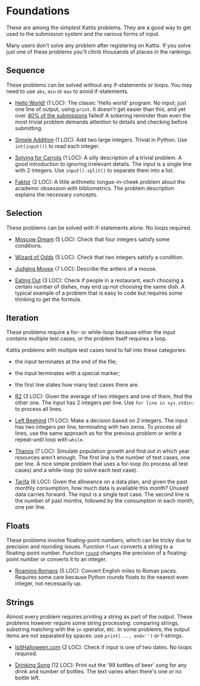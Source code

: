 # Foundations

These are among the simplest Kattis problems.
They are a good way to get used to the submission system and the
various forms of input.

Many users don't solve any problem after registering on Kattis.
If you solve just one of these problems
you'll climb thousands of places in the rankings.

## Sequence

These problems can be solved without any if-statements or loops.
You may need to use `abs`, `min` or `max` to avoid if-statements.

- [Hello World!](https://open.kattis.com/problems/hello) (1 LOC):
The classic 'Hello world' program.
No input; just one line of output, using `print`.
It doesn't get easier than this, and yet over
[40% of the submissions](https://open.kattis.com/problems/hello/statistics)
failed! A sobering reminder than even the most trivial problem demands
attention to details and checking before submitting.

- [Simple Addition](https://open.kattis.com/problems/simpleaddition) (1 LOC):
Add two large integers. Trivial in Python.
Use `int(input())` to read each integer.

- [Solving for Carrots](https://open.kattis.com/problems/carrots) (1 LOC):
A silly description of a trivial problem.
A good introduction to ignoring irrelevant details.
The input is a single line with 2 integers.
Use `input().split()` to separate them into a list.

- [Faktor](https://open.kattis.com/problems/faktor) (2 LOC):
A little arithmetic tongue-in-cheek problem about the academic obsession with
bibliometrics. The problem description explains the necessary concepts.


## Selection

These problems can be solved with if-statements alone. No loops required.

- [Moscow Dream](https://open.kattis.com/problems/moscowdream) (5 LOC):
  Check that four integers satisfy some conditions.

- [Wizard of Odds](https://open.kattis.com/problems/wizardofodds) (5 LOC):
  Check that two integers satisfy a condition.

- [Judging Moose](https://open.kattis.com/problems/judgingmoose) (7 LOC):
  Describe the antlers of a moose.

- [Eating Out](https://open.kattis.com/problems/eatingout) (3 LOC):
  Check if people in a restaurant, each choosing a certain number of dishes,
  may end up not choosing the same dish. A typical example of a problem that is
  easy to code but requires some thinking to get the formula.


## Iteration

These problems require a for- or while-loop because either
the input contains multiple test cases, or the problem itself requires a loop.

Kattis problems with multiple test cases tend to fall into these categories:
- the input terminates at the end of the file;
- the input terminates with a special marker;
- the first line states how many test cases there are.


- [R2](https://open.kattis.com/problems/r2) (3 LOC):
Given the average of two integers and one of them, find the other one.
The input has 2 integers per line.
Use `for line in sys.stdin:` to process all lines.

- [Left Beehind](https://open.kattis.com/problems/leftbeehind) (11 LOC):
Make a decision based on 2 integers.
The input has two integers per line, terminating with two zeros.
To process all lines, use the same approach as for the previous problem or
write a repeat-until loop with `while`.

- [Thanos](https://open.kattis.com/problems/thanos) (7 LOC):
Simulate population growth and find out in which year resources aren't enough.
The first line is the number of test cases, one per line.
A nice simple problem that uses a for-loop (to process all test cases)
and a while-loop (to solve each test case).

- [Tarifa](https://open.kattis.com/problems/tarifa) (6 LOC):
Given the allowance on a data plan, and given the past monthly consumption,
how much data is available this month? Unused data carries forward.
The input is a single test case. The second line is the number of past months,
followed by the consumption in each month, one per line.

<!-- - [Roaming Romans](https://open.kattis.com/problems/romans) (5 LOC): -->

## Floats

These problems involve floating-point numbers,
which can be tricky due to precision and rounding issues.
Function `float` converts a string to a floating-point number.
Function [`round`](https://docs.python.org/3/library/functions.html#round)
changes the precision of a floating-point number or converts it to an integer.

- [Roaming Romans](https://open.kattis.com/problems/romans) (5 LOC):
  Convert English miles to Roman paces.
  Requires some care because Python rounds floats to the nearest even integer, not necessarily up.

## Strings

Almost every problem requires printing a string as part of the output.
These problems however require some string processing: comparing strings,
substring matching with the `in` operator, etc.
In some problems, the output items are not separated by spaces:
use `print(..., end='')` or f-strings.

- [IsItHalloween.com](https://open.kattis.com/problems/isithalloween) (2 LOC):
  Check if input is one of two dates. No loops required.

- [Drinking Song](https://open.kattis.com/problems/drinkingsong) (12 LOC):
  Print out the '99 bottles of beer' song for any drink and number of bottles.
  The text varies when there's one or no bottle left.
